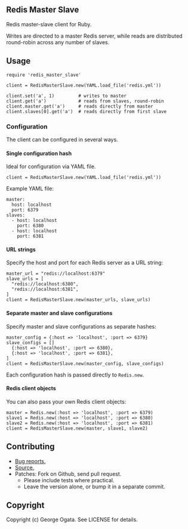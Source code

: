 ## Redis Master Slave

Redis master-slave client for Ruby.

Writes are directed to a master Redis server, while reads are distributed
round-robin across any number of slaves.

## Usage

    require 'redis_master_slave'

    client = RedisMasterSlave.new(YAML.load_file('redis.yml'))

    client.set('a', 1)         # writes to master
    client.get('a')            # reads from slaves, round-robin
    client.master.get('a')     # reads directly from master
    client.slaves[0].get('a')  # reads directly from first slave

### Configuration

The client can be configured in several ways.

#### Single configuration hash

Ideal for configuration via YAML file.

    client = RedisMasterSlave.new(YAML.load_file('redis.yml'))

Example YAML file:

    master:
      host: localhost
      port: 6379
    slaves:
      - host: localhost
        port: 6380
      - host: localhost
        port: 6381

#### URL strings

Specify the host and port for each Redis server as a URL string:

    master_url = "redis://localhost:6379"
    slave_urls = [
      "redis://localhost:6380",
      "redis://localhost:6381",
    ]
    client = RedisMasterSlave.new(master_urls, slave_urls)

#### Separate master and slave configurations

Specify master and slave configurations as separate hashes:

    master_config = {:host => 'localhost', :port => 6379}
    slave_configs = []
      {:host => 'localhost', :port => 6380},
      {:host => 'localhost', :port => 6381},
    ]
    client = RedisMasterSlave.new(master_config, slave_configs)

Each configuration hash is passed directly to `Redis.new`.

#### Redis client objects

You can also pass your own Redis client objects:

    master = Redis.new(:host => 'localhost', :port => 6379)
    slave1 = Redis.new(:host => 'localhost', :port => 6380)
    slave2 = Redis.new(:host => 'localhost', :port => 6381)
    client = RedisMasterSlave.new(master, slave1, slave2)

## Contributing

 * [Bug reports.](https://github.com/oggy/redis_master_slave/issues)
 * [Source.](https://github.com/oggy/redis_master_slave)
 * Patches: Fork on Github, send pull request.
   * Please include tests where practical.
   * Leave the version alone, or bump it in a separate commit.

## Copyright

Copyright (c) George Ogata. See LICENSE for details.
